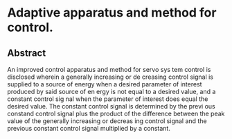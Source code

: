 # Adaptive apparatus and method for control.

## Abstract
An improved control apparatus and method for servo sys tem control is disclosed wherein a generally increasing or de creasing control signal is supplied to a source of energy when a desired parameter of interest produced by said source of en ergy is not equal to a desired value, and a constant control sig nal when the parameter of interest does equal the desired value. The constant control signal is determined by the previ ous constand control signal plus the product of the difference between the peak value of the generally increasing or decreas ing control signal and the previous constant control signal multiplied by a constant.